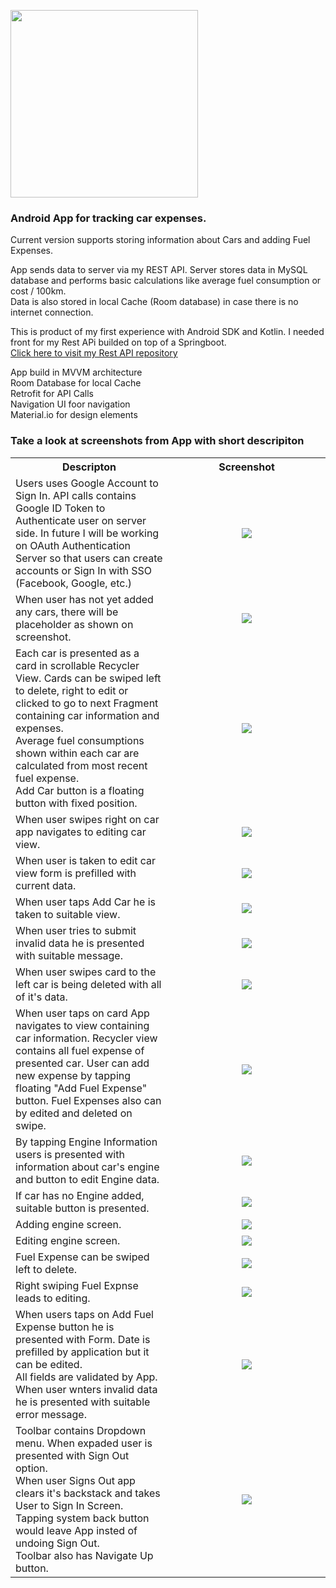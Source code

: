 <img src = "photos\logo_v1.png" width="300"></img>
<h3> Android App for tracking car expenses.</h3>
<p>
    Current version supports storing information about Cars and adding Fuel Expenses.
</p>
<p>
    App sends data to server via my REST API. Server stores data in MySQL database and performs basic calculations like average fuel consumption or cost / 100km.</br>
    Data is also stored in local Cache (Room database) in case there is no internet connection.
</p>
<p>
    This is product of my first experience with Android SDK and Kotlin. I needed front for my Rest APi builded on top of a Springboot.</br>
    <a href="https://github.com/HiImMishu/AutoExpense_SpringRestAPI" target="_blank">Click here to visit my Rest API repository</a>
</p>
<p>
    App build in MVVM architecture</br>
    Room Database for local Cache</br>
    Retrofit for API Calls</br>
    Navigation UI foor navigation</br>
    Material.io for design elements</br>
</p>

<h3>Take a look at screenshots from App with short descripiton</h3>
<table width="100%">
    <tr style="text-align:center">
        <th width="50%"> Descripton </th>
        <th width="50%"> Screenshot </th>
    </tr>
    <tr>
        <td> Users uses Google Account to Sign In. API calls contains Google ID Token to Authenticate user on server side. In future I will be working on OAuth Authentication Server so that users can create accounts or Sign In with SSO (Facebook, Google, etc.) </td>
        <td align="center"> <img src = "photos\sign_up_screen.png"></img> </td>
    </tr>
    <tr>
        <td> When user has not yet added any cars, there will be placeholder as  shown on screenshot.</td>
        <td align="center"> <img src = "photos\main_screen_no_items.png"></img> </td>
    </tr>
    <tr>
        <td> Each car is presented as a card in scrollable Recycler View. Cards can be swiped left to delete, right to edit or clicked to go to next Fragment containing car information and expenses.</br>
        Average fuel consumptions shown within each car are calculated from most recent fuel expense.</br>
        Add Car button is a floating button with fixed position.
        </td>
        <td align="center"> <img src = "photos\main_screen_with_items.png"></img> </td>
    </tr>
    <tr>
        <td> When user swipes right on car app navigates to editing car view.</td>
        <td align="center"> <img src = "photos\edit_car_swipe.png"></img> </td>
    </tr>
    <tr>
        <td> When user is taken to edit car view form is prefilled with current data.</td>
        <td align="center"> <img src = "photos\edit_car.png"></img> </td>
    </tr>
    <tr>
        <td> When user taps Add Car he is taken to suitable view.</td>
        <td align="center"> <img src = "photos\add_car.png"></img> </td>
    </tr>
    <tr>
        <td> When user tries to submit invalid data he is presented with suitable message.</td>
        <td align="center"> <img src = "photos\form_validation_error.png"></img> </td>
    </tr>
    <tr>
        <td> When user swipes card to the left car is being deleted with all of it's data.</td>
        <td align="center"> <img src = "photos\delete_car_swipe.png"></img> </td>
    </tr>
    <tr>
        <td> When user taps on card App navigates to view containing car information. Recycler view contains all fuel expense of presented car. User can add new expense by tapping floating "Add Fuel Expense" button. Fuel Expenses also can by edited and deleted on swipe.</td>
        <td align="center"> <img src = "photos\car_information_screen.png"></img> </td>
    </tr>
    <tr>
        <td> By tapping Engine Information users is presented with information about car's engine and button to edit Engine data.</td>
        <td align="center"> <img src = "photos\car_information_screen_with_engine.png"></img> </td>
    </tr>
    <tr>
        <td> If car has no Engine added, suitable button is presented.</td>
        <td align="center"> <img src = "photos\car_information_no_engine.png"></img> </td>
    </tr>
    <tr>
        <td> Adding engine screen.</td>
        <td align="center"> <img src = "photos\add_engine.png"></img> </td>
    </tr>
    <tr>
        <td> Editing engine screen.</td>
        <td align="center"> <img src = "photos\edit_engine.png"></img> </td>
    </tr>
    <tr>
        <td> Fuel Expense can be swiped left to delete.</td>
        <td align="center"> <img src = "photos\delete_fuel_expense_swipe.png"></img> </td>
    </tr>
    <tr>
        <td> Right swiping Fuel Expnse leads to editing.</td>
        <td align="center"> <img src = "photos\edit_ful_expense_swipe.png"></img> </td>
    </tr>
    <tr>
        <td> When users taps on Add Fuel Expense button he is presented with Form. Date is prefilled by application but it can be edited.</br>
        All fields are validated by App. When user wnters invalid data he is presented with suitable error message.</td>
        <td align="center"> <img src = "photos\add_fuel_expense.png"></img> </td>
    </tr>
    <tr>
        <td> Toolbar contains Dropdown menu. When expaded user is presented with Sign Out option.</br>
        When user Signs Out app clears it's backstack and takes User to Sign In Screen. Tapping system back button would leave App insted of undoing Sign Out.</br>
        Toolbar also has Navigate Up button.</td>
        <td align="center"> <img src = "photos\edit_engine.png"></img> </td>
    </tr>
</table>
